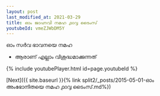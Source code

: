 ```yaml
---
layout: post
last_modified_at: 2021-03-29
title: ഓം ജാഹ്നവി നമഹ ൧൦൮ ടൈംസ്
youtubeId: vmeZJWbDM5Y
---
```

 
 
 ഓം സർവ ഭാവനയെ നമഹ 
 
 -  ആരാണ് എല്ലാം വിശുദ്ധമാക്കുന്നത് 
 
  
 
  
 
 
 
 
 
 


{% include youtubePlayer.html id=page.youtubeId %}
 
[Next]({{ site.baseurl }}{% link  split2/_posts/2015-05-01-ഓം അംഭോനിതയെ നമഹ ൧൦൮ ടൈംസ്.md%})
 
